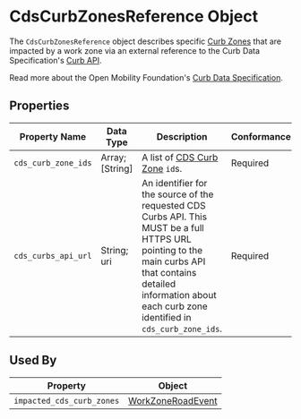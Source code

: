 # CdsCurbZonesReference Object
The `CdsCurbZonesReference` object describes specific [Curb Zones](https://github.com/openmobilityfoundation/curb-data-specification/tree/main/curbs#curb-zone) that are impacted by a work zone via an external reference to the Curb Data Specification's [Curb API](https://github.com/openmobilityfoundation/curb-data-specification/tree/main/curbs#curb-data-specification-curbs-api).

Read more about the Open Mobility Foundation's [Curb Data Specification](https://www.openmobilityfoundation.org/about-cds).

## Properties
Property Name | Data Type | Description | Conformance | Notes
--- | --- | --- | --- | ---
`cds_curb_zone_ids` | Array; [String] | A list of [CDS Curb Zone](https://github.com/openmobilityfoundation/curb-data-specification/tree/main/curbs#curb-zone) `id`s. | Required |
`cds_curbs_api_url` | String; uri | An identifier for the source of the requested CDS Curbs API. This MUST be a full HTTPS URL pointing to the main curbs API that contains detailed information about each curb zone identified in `cds_curb_zone_ids`.| Required |

## Used By
Property | Object
--- | ---
`impacted_cds_curb_zones` | [WorkZoneRoadEvent](/spec-content/objects/WorkZoneRoadEvent.md)
